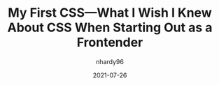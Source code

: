 ---
author: nhardy96
date: 2021-07-26
publisher: kablamoau
tags:
  - css
  - layout
target_url: https://engineering.kablamo.com.au/posts/2021/my-first-css
title: My First CSS—What I Wish I Knew About CSS When Starting Out as a Frontender
---